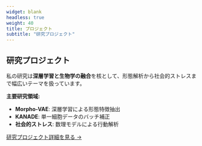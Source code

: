```yaml
---
widget: blank
headless: true
weight: 40
title: プロジェクト
subtitle: "研究プロジェクト"
---
```


<div id="projects"></div>

## 研究プロジェクト

私の研究は**深層学習と生物学の融合**を核として、形態解析から社会的ストレスまで幅広いテーマを扱っています。

**主要研究領域:**
- **Morpho-VAE**: 深層学習による形態特徴抽出
- **KANADE**: 単一細胞データのバッチ補正
- **社会的ストレス**: 数理モデルによる行動解析

[研究プロジェクト詳細を見る →](/ja/project/)
